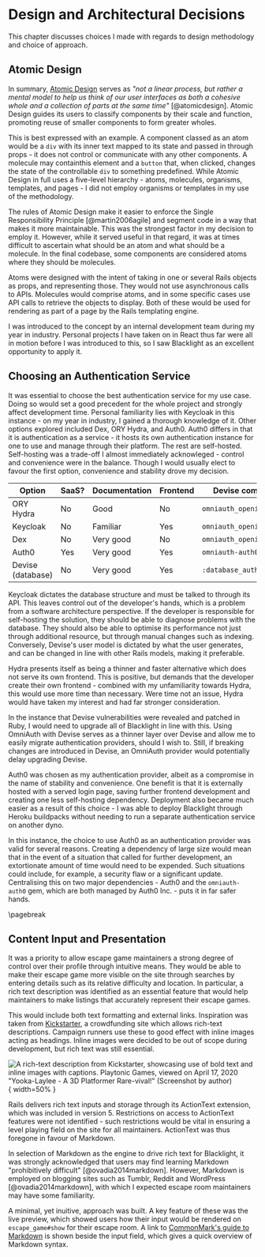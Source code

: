# Design and Architectural Decisions

<!--
This should explain the design technique chosen (and justify why it is
appropriate) from the various ones available; it should select a suitable subset
of the things described in the analysis chapter and develop a design. Where
trade-offs exist between different designs, the chosen approach should be
justified. Suitable diagram-techniques (e.g. UML, other drawings) should be used
where appropriate. If a method is applied selectively, explain which parts were
used and why. Experimental projects should pay careful attention to control
conditions, samples selected, etc. to ensure a valid result.
-->

This chapter discusses choices I made with regards to design methodology and
choice of approach. 

## Atomic Design

In summary, [Atomic Design](https://atomicdesign.bradfrost.com/chapter-2/)
serves as *"not a linear process, but rather a mental model to help us think of
our user interfaces as both a cohesive whole and a collection of parts *at the
same time*"* [@atomicdesign]. Atomic Design guides its users to classify
components by their scale and function, promoting reuse of smaller components to
form greater wholes.

This is best expressed with an example. A component classed as an atom would be
a `div` with its inner text mapped to its state and passed in through props - it
does not control or communicate with any other components. A molecule may
containthis element and a `button` that, when clicked, changes the state of the
controllable `div` to something predefined. While Atomic Design in full uses a
five-level hierarchy - atoms, molecules, organisms, templates, and pages - I
did not employ organisms or templates in my use of the methodology.

The rules of Atomic Design make it easier to enforce the Single Responsibility
Principle [@martin2006agile] and segment code in a way that makes it more
maintainable. This was the strongest factor in my decision to employ it.
However, while it served useful in that regard, it was at times difficult to
ascertain what should be an atom and what should be a molecule. In the final
codebase, some components are considered atoms where they should be molecules.

Atoms were designed with the intent of taking in one or several Rails objects as
props, and representing those. They would not use asynchronous calls to APIs.
Molecules would comprise atoms, and in some specific cases use API calls to
retrieve the objects to display. Both of these would be used for rendering as
part of a page by the Rails templating engine.

I was introduced to the concept by an internal development team during my year
in industry. Personal projects I have taken on in React thus far were all in
motion before I was introduced to this, so I saw Blacklight as an excellent
opportunity to apply it.

## Choosing an Authentication Service

It was essential to choose the best authentication service for my use case.
Doing so would set a good precedent for the whole project and strongly affect
development time. Personal familiarity lies with Keycloak in this instance - on
my year in industry, I gained a thorough knowledge of it. Other options explored
included Dex, ORY Hydra, and Auth0. Auth0 differs in that it is authentication
as a service - it hosts its own authentication instance for one to use and
manage through their platform. The rest are self-hosted. Self-hosting was a
trade-off I almost immediately acknowleged - control and convenience were in the
balance. Though I would usually elect to favour the first option, convenience
and stability drove my decision.

| Option            | SaaS?      | Documentation | Frontend   | Devise compatibility        |
|-------------------|------------|---------------|------------|-----------------------------|
| ORY Hydra         | No         | Good          | No         | `omniauth_openid_connect`   |
| Keycloak          | No         | Familiar      | Yes        | `omniauth_openid_connect`   |
| Dex               | No         | Very good     | No         | `omniauth_openid_connect`   |
| Auth0             | Yes        | Very good     | Yes        | `omniauth-auth0`            |
| Devise (database) | No         | Very good     | Yes        | `:database_authenticatable` |

<!-- TODO: Table name -->

Keycloak dictates the database structure and must be talked to through its API.
This leaves control out of the developer's hands, which is a problem from a
software architecture perspective. If the developer is responsible for
self-hosting the solution, they should be able to diagnose problems with the
database. They should also be able to optimise its performance not just through
additional resource, but through manual changes such as indexing. Conversely,
Devise's user model is dictated by what the user generates, and can be changed
in line with other Rails models, making it preferable.

Hydra presents itself as being a thinner and faster alternative which does not
serve its own frontend. This is positive, but demands that the developer create
their own frontend - combined with my unfamiliarity towards Hydra, this would
use more time than necessary. Were time not an issue, Hydra would have taken my
interest and had far stronger consideration. 

In the instance that Devise vulnerabilities were revealed and patched in Ruby, I
would need to upgrade all of Blacklight in line with this. Using OmniAuth with
Devise serves as a thinner layer over Devise and allow me to easily migrate
authentication providers, should I wish to. Still, if breaking changes are
introduced in Devise, an OmniAuth provider would potentially delay upgrading
Devise.

Auth0 was chosen as my authentication provider, albeit as a compromise in the
name of stability and convenience. One benefit is that it is externally hosted
with a served login page, saving further frontend development and creating one
less self-hosting dependency. Deployment also became much easier as a result of
this choice - I was able to deploy Blacklight through Heroku buildpacks without
needing to run a separate authentication service on another dyno.

In this instance, the choice to use Auth0 as an authentication provider was
valid for several reasons. Creating a dependency of large size would mean that
in the event of a situation that called for further development, an extortionate
amount of time would need to be expended. Such situations could include, for
example, a security flaw or a significant update. Centralising this on two major
dependencies - Auth0 and the `omniauth-auth0` gem, which are both managed by
Auth0 Inc. - puts it in far safer hands.

\pagebreak

## Content Input and Presentation

It was a priority to allow escape game maintainers a strong degree of control
over their profile through intuitive means. They would be able to make their
escape game more visible on the site through searches by entering details such
as its relative difficulty and location. In particular, a rich text description
was identified as an essential feature that would help maintainers to make
listings that accurately represent their escape games.

This would include both text formatting and external links. Inspiration was
taken from [Kickstarter](https://kickstarter.com), a crowdfunding site which
allows rich-text descriptions. Campaign runners use these to good effect with
inline images acting as headings. Inline images were decided to be out of scope
during development, but rich text was still essential.

![A rich-text description from Kickstarter, showcasing use of bold text and
inline images with captions. Playtonic Games, viewed on April 17, 2020
"Yooka-Laylee - A 3D Platformer Rare-vival!" (Screenshot by
author)](kickstarter.png){ width=50% }

Rails delivers rich text inputs and storage through its ActionText extension,
which was included in version 5. Restrictions on access to ActionText features
were not identified - such restrictions would be vital in ensuring a level
playing field on the site for all maintainers. ActionText was thus foregone in
favour of Markdown. 

In selection of Markdown as the engine to drive rich text for Blacklight, it was
strongly acknowledged that users may find learning Markdown "prohibitively
difficult" [@ovadia2014markdown]. However, Markdown is employed on blogging
sites such as Tumblr, Reddit and WordPress [@ovadia2014markdown], with which I
expected escape room maintainers may have some familiarity.

A minimal, yet inuitive, approach was built. A key feature of these was the live
preview, which showed users how their input would be rendered on
`escape_game#show` for their escape room. A link to [CommonMark's guide to
Markdown](https://commonmark.org/help/) is shown beside the input field, which
gives a quick overview of Markdown syntax.

<!-- TODO: live preview screenshot -->